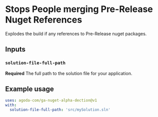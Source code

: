 # Stops People merging Pre-Release Nuget References

Explodes the build if any references to Pre-Release nuget packages.


## Inputs

### `solution-file-full-path`

**Required** The full path to the solution file for your application.

## Example usage

```yaml
uses: agoda-com/ga-nuget-alpha-dection@v1
with:
  solution-file-full-path: 'src/mySolution.sln'
```